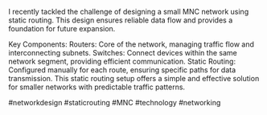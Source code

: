 I recently tackled the challenge of designing a small MNC network using static routing. This design ensures reliable data flow and provides a foundation for future expansion.

Key Components:
Routers: Core of the network, managing traffic flow and interconnecting subnets.
Switches: Connect devices within the same network segment, providing efficient communication.
Static Routing: Configured manually for each route, ensuring specific paths for data transmission.
This static routing setup offers a simple and effective solution for smaller networks with predictable traffic patterns.

#networkdesign #staticrouting #MNC #technology #networking
